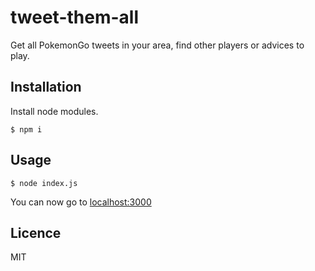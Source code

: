 # tweet-them-all
Get all PokemonGo tweets in your area, find other players or advices to play.

## Installation

Install node modules.

```shell
$ npm i
```

## Usage

```shell
$ node index.js
```

You can now go to [localhost:3000](http://localhost:3000)

## Licence
MIT
